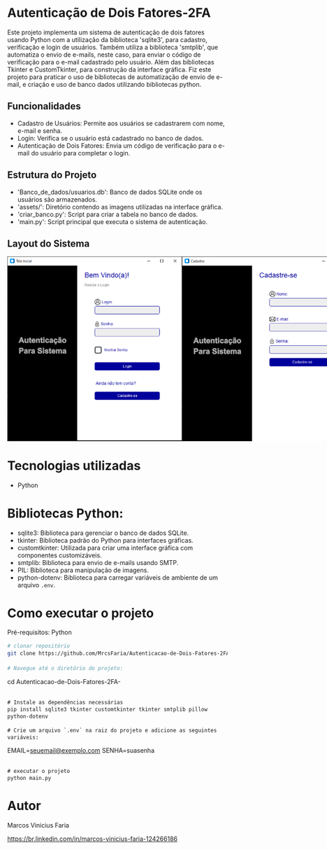 # Autenticação de Dois Fatores-2FA
Este projeto implementa um sistema de autenticação de dois fatores usando Python com a utilização da biblioteca 'sqlite3', para cadastro, verificação e login de usuários. Também utiliza a biblioteca 'smtplib', que automatiza o envio de e-mails, neste caso, para enviar o código de verificação para o e-mail cadastrado pelo usuário. Além das bibliotecas Tkinter e CustomTkinter, para construção da interface gráfica.
Fiz este projeto para praticar o uso de bibliotecas de automatização de envio de e-mail, e criação e uso de banco dados utilizando bibliotecas python. 

## Funcionalidades

- Cadastro de Usuários: Permite aos usuários se cadastrarem com nome, e-mail e senha.
- Login: Verifica se o usuário está cadastrado no banco de dados.
- Autenticação de Dois Fatores: Envia um código de verificação para o e-mail do usuário para completar o login.

## Estrutura do Projeto

- 'Banco_de_dados/usuarios.db': Banco de dados SQLite onde os usuários são armazenados.
- 'assets/': Diretório contendo as imagens utilizadas na interface gráfica.
- 'criar_banco.py': Script para criar a tabela no banco de dados.
- 'main.py': Script principal que executa o sistema de autenticação.

## Layout do Sistema

<div style="display: flex; justify-content: space-around;">
    <img src="https://github.com/MrcsFaria/Autenticacao-de-Dois-Fatores-2FA-/blob/main/Prints/1.PNG" width="400">
    <img src="https://github.com/MrcsFaria/Autenticacao-de-Dois-Fatores-2FA-/blob/main/Prints/2.PNG" width="400">
    <img src="https://github.com/MrcsFaria/Autenticacao-de-Dois-Fatores-2FA-/blob/main/Prints/4.PNG" width="400">
    <img src="https://github.com/MrcsFaria/Autenticacao-de-Dois-Fatores-2FA-/blob/main/Prints/5.PNG" width="400">
</div>


# Tecnologias utilizadas
- Python
  
# Bibliotecas Python:
  - sqlite3: Biblioteca para gerenciar o banco de dados SQLite.
  - tkinter: Biblioteca padrão do Python para interfaces gráficas.
  - customtkinter: Utilizada para criar uma interface gráfica com componentes customizáveis.
  - smtplib: Biblioteca para envio de e-mails usando SMTP.
  - PIL: Biblioteca para manipulação de imagens.
  - python-dotenv: Biblioteca para carregar variáveis de ambiente de um arquivo `.env`.

# Como executar o projeto

Pré-requisitos: Python

```bash
# clonar repositório
git clone https://github.com/MrcsFaria/Autenticacao-de-Dois-Fatores-2FA-

# Navegue até o diretório do projeto:
```
cd Autenticacao-de-Dois-Fatores-2FA-
```

# Instale as dependências necessárias
pip install sqlite3 tkinter customtkinter tkinter smtplib pillow python-dotenv

# Crie um arquivo `.env` na raiz do projeto e adicione as seguintes variáveis:
```
EMAIL=seuemail@exemplo.com
SENHA=suasenha
```

# executar o projeto
python main.py
```


# Autor

Marcos Vinicius Faria

https://br.linkedin.com/in/marcos-vinicius-faria-124266186
